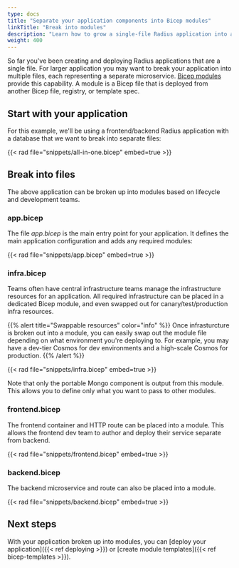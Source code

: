 ```yaml
---
type: docs
title: "Separate your application components into Bicep modules"
linkTitle: "Break into modules"
description: "Learn how to grow a single-file Radius application into a multi-file, large scale application with Bicep modules."
weight: 400
---
```


So far you've been creating and deploying Radius applications that are a single file. For larger application you may want to break your application into multiple files, each representing a separate microservice. [Bicep modules](https://docs.microsoft.com/azure/azure-resource-manager/bicep/modules) provide this capability. A module is a Bicep file that is deployed from another Bicep file, registry, or template spec.

## Start with your application

For this example, we'll be using a frontend/backend Radius application with a database that we want to break into separate files:

{{< rad file="snippets/all-in-one.bicep" embed=true >}}

## Break into files

The above application can be broken up into modules based on lifecycle and development teams.

### app.bicep

The file *app.bicep* is the main entry point for your application. It defines the main application configuration and adds any required modules:

{{< rad file="snippets/app.bicep" embed=true >}}

### infra.bicep

Teams often have central infrastructure teams manage the infrastructure resources for an application. All required infrastructure can be placed in a dedicated Bicep module, and even swapped out for canary/test/production infra resources.

{{% alert title="Swappable resources" color="info" %}}
Once infrasturcture is broken out into a module, you can easily swap out the module file depending on what environment you're deploying to. For example, you may have a dev-tier Cosmos for dev environments and a high-scale Cosmos for production.
{{% /alert %}}

{{< rad file="snippets/infra.bicep" embed=true >}}

Note that only the portable Mongo component is output from this module. This allows you to define only what you want to pass to other modules.

### frontend.bicep

The frontend container and HTTP route can be placed into a module. This allows the frontend dev team to author and deploy their service separate from backend.

{{< rad file="snippets/frontend.bicep" embed=true >}}

### backend.bicep

The backend microservice and route can also be placed into a module.

{{< rad file="snippets/backend.bicep" embed=true >}}

## Next steps

With your application broken up into modules, you can [deploy your application]({{< ref deploying >}}) or [create module templates]({{< ref bicep-templates >}}).
